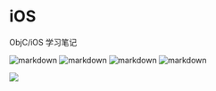 # iOS

ObjC/iOS 学习笔记

![markdown](https://github.com/ueumd/iOS/blob/master/1.jpg "ios") 
![markdown](https://github.com/ueumd/iOS/blob/master/2.jpg "ios") 
![markdown](https://github.com/ueumd/iOS/blob/master/3.jpg "ios") 
![markdown](https://github.com/ueumd/iOS/blob/master/4.jpg "ios") 

<img src="https://github.com/ueumd/iOS/blob/master/1.jpg "/>

